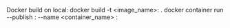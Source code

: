 Docker build on local:
docker build -t <image_name>:<tag> .
docker container run --publish <port>:<port> --name <container_name> <imagename>:<tag>